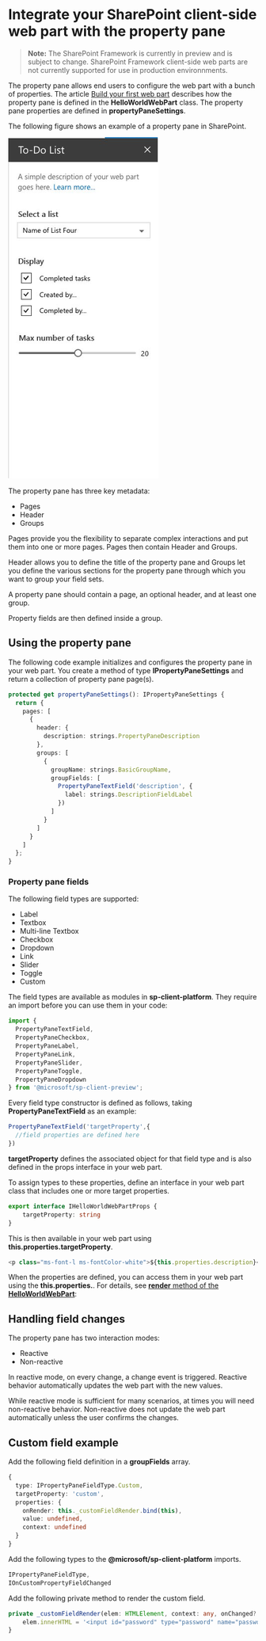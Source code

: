 # Integrate your SharePoint client-side web part with the property pane

>**Note:** The SharePoint Framework is currently in preview and is subject to change. SharePoint Framework client-side web parts are not currently supported for use in production environnments.

The property pane allows end users to configure the web part with a bunch of properties. The article [Build your first web part](../get-started/build-a-hello-world-web-part) describes how the property pane is defined in the **HelloWorldWebPart** class. The property pane properties are defined in  **propertyPaneSettings**.

The following figure shows an example of a property pane in SharePoint.

![Property pane example](../../../images/property-pane-example.png)

The property pane has three key metadata:

* Pages
* Header
* Groups

Pages provide you the flexibility to separate complex interactions and put them into one or more pages. Pages then contain Header and Groups.

Header allows you to define the title of the property pane and Groups let you define the various sections for the property pane through which you want to group your field sets. 

A property pane should contain a page, an optional header, and at least one group.

Property fields are then defined inside a group. 

## Using the property pane

The following code example initializes and configures the property pane in your web part. You create a method of type **IPropertyPaneSettings** and return a collection of property pane page(s).

```ts
protected get propertyPaneSettings(): IPropertyPaneSettings {
  return {
    pages: [
      {
        header: {
          description: strings.PropertyPaneDescription
        },
        groups: [
          {
            groupName: strings.BasicGroupName,
            groupFields: [
              PropertyPaneTextField('description', {
                label: strings.DescriptionFieldLabel
              })
            ]
          }
        ]
      }
    ]
  };
}
```

### Property pane fields

The following field types are supported:

* Label
* Textbox
* Multi-line Textbox
* Checkbox
* Dropdown
* Link
* Slider
* Toggle
* Custom

The field types are available as modules in **sp-client-platform**. They require an import before you can use them in your code:

```ts
import {
  PropertyPaneTextField,
  PropertyPaneCheckbox,
  PropertyPaneLabel,
  PropertyPaneLink,
  PropertyPaneSlider,
  PropertyPaneToggle,
  PropertyPaneDropdown
} from '@microsoft/sp-client-preview';
```

Every field type constructor is defined as follows, taking **PropertyPaneTextField** as an example:

```ts
PropertyPaneTextField('targetProperty',{
  //field properties are defined here
})
```

**targetProperty** defines the associated object for that field type and is also defined in the props interface in your web part.

To assign types to these properties, define an interface in your web part class that includes one or more target properties.

```ts
export interface IHelloWorldWebPartProps {
    targetProperty: string
}
```

This is then available in your web part using **this.properties.targetProperty**.

```ts
<p class="ms-font-l ms-fontColor-white">${this.properties.description}</p>
```

When the properties are defined, you can access them in your web part using the **this.properties.<property-value>**. For details, see [**render** method of the **HelloWorldWebPart**](../web-parts/build-a-hello-world-web-part#web-part-render-method):

## Handling field changes

The property pane has two interaction modes:

* Reactive
* Non-reactive

In reactive mode, on every change, a change event is triggered. Reactive behavior automatically updates the web part with the new values.

While reactive mode is sufficient for many scenarios, at times you will need non-reactive behavior. Non-reactive does not update the web part automatically unless the user confirms the changes.

## Custom field example

Add the following field definition in a **groupFields** array.

```ts
{
  type: IPropertyPaneFieldType.Custom,
  targetProperty: 'custom',
  properties: {
    onRender: this._customFieldRender.bind(this),
    value: undefined,
    context: undefined
  }
}
```

Add the following types to the **@microsoft/sp-client-platform** imports.

```ts
IPropertyPaneFieldType,
IOnCustomPropertyFieldChanged
```

Add the following private method to render the custom field.

```ts
private _customFieldRender(elem: HTMLElement, context: any, onChanged?: IOnCustomPropertyFieldChanged): void {
    elem.innerHTML = '<input id="password" type="password" name="password" class="ms-TextField-field">';
}
```
